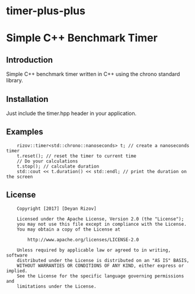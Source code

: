 # timer-plus-plus
Simple C++ Benchmark Timer
=======================================================

Introduction
------------
Simple C++ benchmark timer written in C++ using the chrono standard library.

Installation
------------
Just include the timer.hpp header in your application.

Examples
--------
```
    rizov::timer<std::chrono::nanoseconds> t; // create a nanoseconds timer
    t.reset(); // reset the timer to current time
    // Do your calculations
    t.stop(); // calculate duration
    std::cout << t.duration() << std::endl; // print the duration on the screen
```

License
-------
```
    Copyright [2017] [Deyan Rizov]

    Licensed under the Apache License, Version 2.0 (the "License");
    you may not use this file except in compliance with the License.
    You may obtain a copy of the License at

        http://www.apache.org/licenses/LICENSE-2.0

    Unless required by applicable law or agreed to in writing, software
    distributed under the License is distributed on an "AS IS" BASIS,
    WITHOUT WARRANTIES OR CONDITIONS OF ANY KIND, either express or implied.
    See the License for the specific language governing permissions and
    limitations under the License.
```
